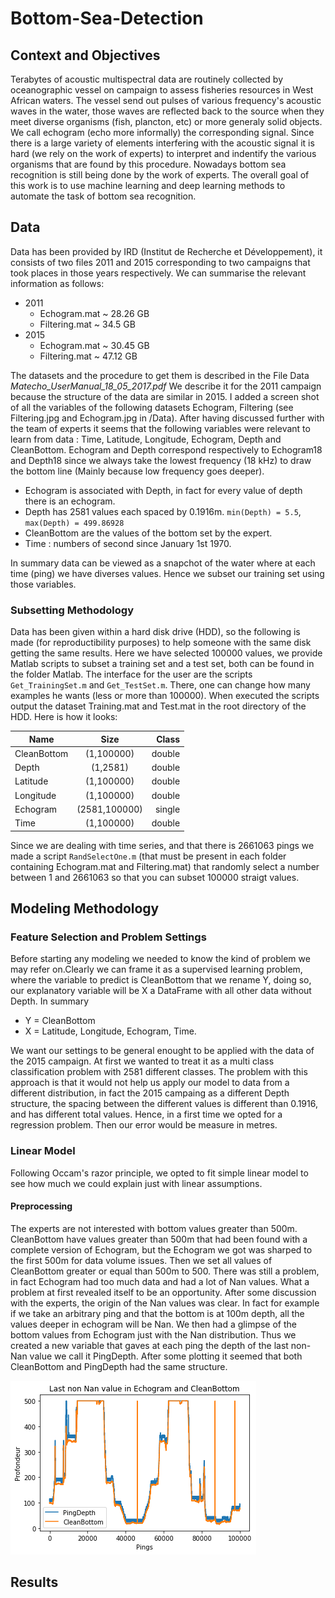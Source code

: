 # Bottom-Sea-Detection

## Context and Objectives
Terabytes of acoustic multispectral data are routinely collected by oceanographic vessel on campaign to assess fisheries resources in West African waters. The vessel send out pulses of various frequency's acoustic waves in the water, those waves are reflected back to the source when they meet diverse organisms (fish, plancton, etc) or more generaly solid objects. We call echogram (echo more informally) the corresponding signal. Since there is a large variety of elements interfering with the acoustic signal it is hard (we rely on the work of experts) to interpret and indentify the various organisms that are found by this procedure. Nowadays bottom sea recognition is still being done by the work of experts.
The overall goal of this work is to use machine learning and deep learning methods to automate the task of bottom sea recognition.

## Data
Data has been provided by IRD (Institut de Recherche et Développement), it consists of two files 2011 and 2015 corresponding to two campaigns that took places in those years respectively. We can summarise the relevant information as follows:
* 2011
  * Echogram.mat ~ 28.26 GB
  * Filtering.mat ~ 34.5 GB 
* 2015
  * Echogram.mat ~ 30.45 GB
  * Filtering.mat ~ 47.12 GB

The datasets and the procedure to get them is described in the File Data *Matecho_UserManual_18_05_2017.pdf* 
We describe it for the 2011 campaign because the structure of the data are similar in 2015.
I added a screen shot of all the variables of the following datasets Echogram, Filtering (see Filtering.jpg and Echogram.jpg in /Data). After having discussed further with the team of experts it seems that the following variables were relevant to learn from data : Time, Latitude, Longitude, Echogram, Depth and CleanBottom. Echogram and Depth correspond respectively to Echogram18 and Depth18 since we always take the lowest frequency (18 kHz) to draw the bottom line (Mainly because low frequency goes deeper). 
* Echogram is associated with Depth, in fact for every value of depth there is an echogram.
* Depth has 2581 values each spaced by 0.1916m. `min(Depth) = 5.5`, `max(Depth) = 499.86928`
* CleanBottom are the values of the bottom set by the expert.
* Time : numbers of second since January 1st 1970.

In summary data can be viewed as a snapchot of the water where at each time (ping) we have diverses values.
Hence we subset our training set using those variables. 

### Subsetting Methodology
Data has been given within a hard disk drive (HDD), so the following is made (for reproductibility purposes) to help someone with the same disk getting the same results.
Here we have selected 100000 values, we provide Matlab scripts to subset a training set and a test set, both can be found in the folder Matlab. The interface for the user are the scripts `Get_TrainingSet.m` and `Get_TestSet.m`. There, one can change how many examples he wants (less or more than 100000). When executed the scripts output the dataset Training.mat and Test.mat in the root directory of the HDD. Here is how it looks:

| Name        | Size           | Class  |
| ------------- |:-------------:| -----:|
| CleanBottom      | (1,100000) | double |
| Depth      | (1,2581)     |   double |
| Latitude | (1,100000)      |  double |
| Longitude | (1,100000)      |   double |
| Echogram | (2581,100000)    |    single |
| Time | (1,100000)     |    double |

Since we are dealing with time series, and that there is 2661063 pings we made a script `RandSelectOne.m`
(that must be present in each folder containing Echogram.mat and Filtering.mat) that randomly select a number between 1 and 2661063 so that you can subset 100000 straigt values.


## Modeling Methodology

### Feature Selection and Problem Settings
Before starting any modeling we needed to know the kind of problem we may refer on.Clearly we can frame it as a supervised learning problem, where the variable to predict is CleanBottom that we rename Y, doing so, our explanatory variable will be X a DataFrame with all other data without Depth. In summary
* Y = CleanBottom 
* X = Latitude, Longitude, Echogram, Time.

We want our settings to be general enought to be applied with the data of the 2015 campaign. At first we wanted to treat it as a multi class classification problem with 2581 different classes. The problem with this approach is that it would not help us apply our model to data from a different distribution, in fact the 2015 campaing as a different Depth structure, the spacing between the different values is different than 0.1916, and has different total values. Hence, in a first time we opted for a regression problem. Then our error would be measure in metres.

### Linear Model
Following Occam's razor principle, we opted to fit simple linear model to see how much we could explain just with linear assumptions.
#### Preprocessing
The experts are not interested with bottom values greater than 500m. CleanBottom have values greater than 500m that had been found with a complete version of Echogram, but the Echogram we got was sharped to the first 500m for data volume issues.
Then we set all values of CleanBottom greater or equal than 500m to 500.
There was still a problem, in fact Echogram had too much data and had a lot of Nan values. What a problem at first revealed itself to be an opportunity. After some discussion with the experts, the origin of the Nan values was clear. In fact for example if we take an arbitrary ping and that the bottom is at 100m depth, all the values deeper in echogram will be Nan. We then had a glimpse of the bottom values from Echogram just with the Nan distribution.
Thus we created a new variable that gaves at each ping the depth of the last non-Nan value we call it PingDepth.
After some plotting it seemed that both CleanBottom and PingDepth had the same structure.

![Alt text](Plots/PingDepth_CleanBottom.png?raw=false "Title")


## Results
